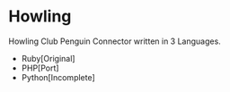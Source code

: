 # Howling
Howling Club Penguin Connector written in 3 Languages.
<ul>
<li>Ruby[Original]</li>
<li>PHP[Port]</li>
<li>Python[Incomplete]</li>
</ul>
